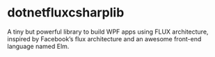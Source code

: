 # dotnetfluxcsharplib
A tiny but powerful library to build WPF apps using FLUX architecture, inspired by Facebook’s flux architecture and an awesome front-end language named Elm.
